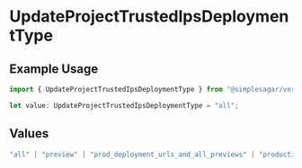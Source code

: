 # UpdateProjectTrustedIpsDeploymentType

## Example Usage

```typescript
import { UpdateProjectTrustedIpsDeploymentType } from "@simplesagar/vercel/models/updateprojectop.js";

let value: UpdateProjectTrustedIpsDeploymentType = "all";
```

## Values

```typescript
"all" | "preview" | "prod_deployment_urls_and_all_previews" | "production"
```